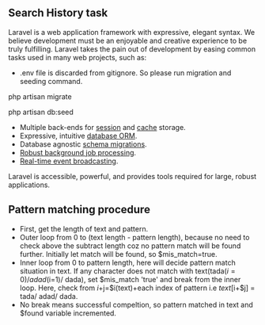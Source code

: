 ## Search History task

Laravel is a web application framework with expressive, elegant syntax. We believe development must be an enjoyable and creative experience to be truly fulfilling. Laravel takes the pain out of development by easing common tasks used in many web projects, such as:

- .env file is discarded from gitignore. So please run migration and seeding command.

php artisan migrate

php artisan db:seed

- Multiple back-ends for [session](https://laravel.com/docs/session) and [cache](https://laravel.com/docs/cache) storage.
- Expressive, intuitive [database ORM](https://laravel.com/docs/eloquent).
- Database agnostic [schema migrations](https://laravel.com/docs/migrations).
- [Robust background job processing](https://laravel.com/docs/queues).
- [Real-time event broadcasting](https://laravel.com/docs/broadcasting).

Laravel is accessible, powerful, and provides tools required for large, robust applications.

## Pattern matching procedure

- First, get the length of text and pattern.
- Outer loop from 0 to (text length - pattern length), because no need to check above the subtract length coz no pattern match will be found further. Initially let match will be found, so $mis_match=true.
- Inner loop from 0 to pattern length, here will decide pattern match situation in text. If any character does not match with text(tada($i=0)/ adad($i=1)/ dada), set $mis_match 'true' and break from the inner loop. Here, check from $i+$j=$i(text)+each index of pattern i.e $text[$i+$j] = tada/ adad/ dada.
- No break means successful compeltion, so pattern matched in text and $found variable incremented.
